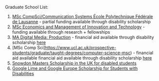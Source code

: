 Graduate School List:
1. [MSc CompSci/Communication Systems École Polytechnique Fédérale de Lausanne](https://www.epfl.ch/schools/ic/communication-systems-msc/) - partial funding available through disability scholarship
2. [MSc Economics and Management of Innovation and Technology](https://www.unibocconi.eu/wps/wcm/connect/Bocconi/SitoPubblico_EN/Navigation+Tree/Home/programs/master+of+science/Economics+and+Management+of+Innovation+and+Technology/Funding/) - funding available through research + fellowships
3. [MA Digital Media: Production](https://www.ucl.ac.uk/prospective-students/graduate/taught-degrees/digital-media-production-ma) - financial aid available through disability scholarship [here](https://www.ucl.ac.uk/students/support-and-wellbeing/disability-support/funding-support-disabled-students#International%20students)
4. [MSc Comp Sci]https://www.ucl.ac.uk/prospective-students/graduate/taught-degrees/computer-science-msc) - financial aid available financial aid available through disability scholarship [here](https://www.ucl.ac.uk/students/support-and-wellbeing/disability-support/funding-support-disabled-students#International%20students)
5. [Snowdon Masters Scholarship in the UK for disabled students](https://www.snowdontrust.org/scholarships#ourobjective)
6. [Google Lime and Google Europe Scholarship for Students with Disabilities]()
